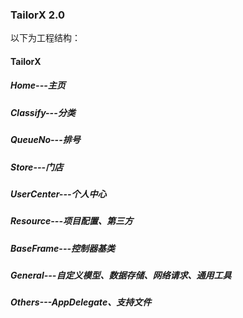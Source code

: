 ### TailorX 2.0

以下为工程结构：

#### TailorX 

##### Home---主页

##### Classify---分类

##### QueueNo---排号

##### Store---门店

##### UserCenter---个人中心

##### Resource---项目配置、第三方

##### BaseFrame---控制器基类

##### General---自定义模型、数据存储、网络请求、通用工具

##### Others---AppDelegate、支持文件


